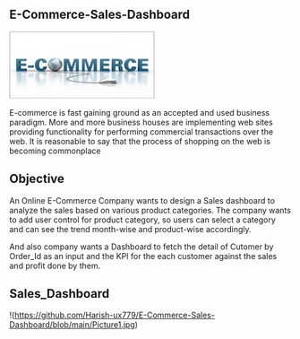 ## E-Commerce-Sales-Dashboard

![Banner Image](https://github.com/Harish-ux779/E-Commerce-Sales-Dashboard/blob/main/Picture1.jpg)

E-commerce is fast gaining ground as an accepted and used business paradigm. More and more 
business houses are implementing web sites providing functionality for performing commercial 
transactions over the web. It is reasonable to say that the process of shopping on the web is 
becoming commonplace

## Objective

An Online E-Commerce Company wants to design a Sales dashboard to analyze the sales 
based on various product categories. The company wants to add user control for product 
category, so users can select a category and can see the trend month-wise and product-wise 
accordingly.

And also company wants a Dashboard to fetch the detail of Cutomer by Order_Id as an input and the KPI for the each customer against the sales and profit done by them.

## Sales_Dashboard
!(https://github.com/Harish-ux779/E-Commerce-Sales-Dashboard/blob/main/Picture1.jpg)



